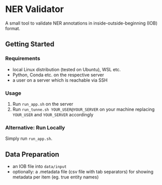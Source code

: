 # NER Validator
A small tool to validate NER annotations in inside-outside-beginning (IOB) format.
## Getting Started
### Requirements
- local Linux distribution (tested on Ubuntu), WSL etc.
- Python, Conda etc. on the respective server
- a user on a server which is reachable via SSH
### Usage
1. Run `run_app.sh` on the server
2. Run `run_tunne.sh YOUR_USER@YOUR_SERVER` on your machine replacing `YOUR_USER` and `YOUR_SERVER` accordingly
### Alternative: Run Locally
Simply run `run_app.sh`.
## Data Preparation
- an IOB file into `data/input`
- optionally: a .metadata file (csv file with tab separators) for showing metadata per item (eg. true entity names)
